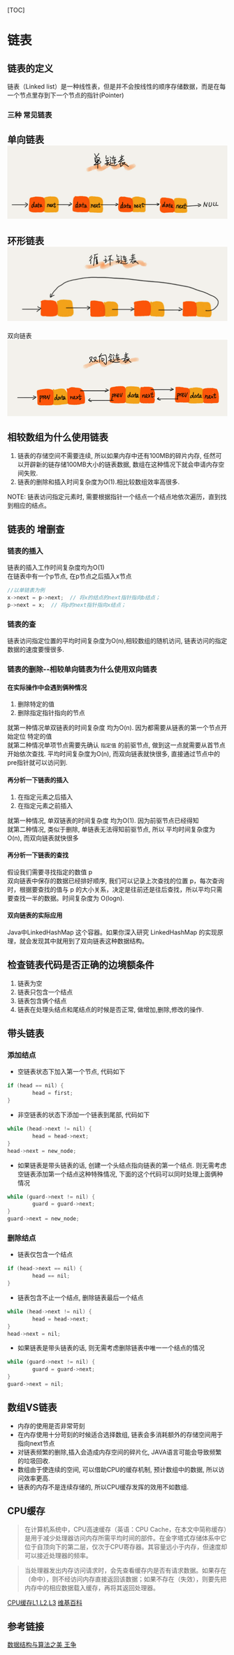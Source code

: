 [TOC]

# 链表

## 链表的定义
链表（Linked list）是一种线性表，但是并不会按线性的顺序存储数据，而是在每一个节点里存到下一个节点的指针(Pointer)  

### 三种 常见链表
单向链表  
![singleLinkedList](../images/singleLinkedList.png)
 --- 
 环形链表  
![circularLinkedList](../images/circularLinkedList.png)
 --- 
 双向链表  
![doubleLinkedList](../images/doubleLinkedList.png)

## 相较数组为什么使用链表
1. 链表的存储空间不需要连续, 所以如果内存中还有100MB的碎片内存, 任然可以开辟新的链存储100MB大小的链表数据, 数组在这种情况下就会申请内存空间失败.
2. 链表的删除和插入时间复杂度为O(1).相比较数组效率高很多.

NOTE: 链表访问指定元素时, 需要根据指针一个结点一个结点地依次遍历，直到找到相应的结点。  

## 链表的 增删查
### 链表的插入
链表的插入工作时间复杂度均为O(1)  
在链表中有一个p节点, 在p节点之后插入x节点  
```C
//以单链表为例
x->next = p->next;  // 将x的结点的next指针指向b结点；
p->next = x;  // 将p的next指针指向x结点；
```

### 链表的查
链表访问指定位置的平均时间复杂度为O(n),相较数组的随机访问, 链表访问的指定数据的速度要慢很多.  

### 链表的删除--相较单向链表为什么使用双向链表
#### 在实际操作中会遇到俩种情况
1. 删除特定的值
2. 删除指定指针指向的节点

就第一种情况单双链表的时间复杂度 均为O(n). 因为都需要从链表的第一个节点开始定位 特定的值  
就第二种情况单项节点需要先确认 `指定值` 的前驱节点, 做到这一点就需要从首节点开始依次查找. 平均时间复杂度为O(n), 而双向链表就快很多, 直接通过节点中的pre指针就可以访问到.  

#### 再分析一下链表的插入
1. 在指定元素之后插入
2. 在指定元素之前插入

就第一种情况, 单双链表的时间复杂度 均为O(1). 因为前驱节点已经得知  
就第二种情况, 类似于删除, 单链表无法得知前驱节点, 所以 平均时间复杂度为O(n), 而双向链表就快很多  

#### 再分析一下链表的查找
假设我们需要寻找指定的数值 p  
双向链表中保存的数据已经排好顺序,   我们可以记录上次查找的位置 p，每次查询时，根据要查找的值与 p 的大小关系，决定是往前还是往后查找，所以平均只需要查找一半的数据。时间复杂度为 O(logn).  

#### 双向链表的实际应用
Java中LinkedHashMap 这个容器。如果你深入研究 LinkedHashMap 的实现原理，就会发现其中就用到了双向链表这种数据结构。  

## 检查链表代码是否正确的边境额条件
1. 链表为空
2. 链表只包含一个结点
3. 链表包含俩个结点
4. 链表在处理头结点和尾结点的时候是否正常, 做增加,删除,修改的操作.

## 带头链表
### 添加结点
* 空链表状态下加入第一个节点, 代码如下
```C
if (head == nil) {
		head = first;
}
```

* 非空链表的状态下添加一个链表到尾部, 代码如下
```C
while (head->next != nil) {
		head = head->next;
}
head->next = new_node;
```

* 如果链表是带头链表的话, 创建一个头结点指向链表的第一个结点. 则无需考虑空链表添加第一个结点这种特殊情况, 下面的这个代码可以同时处理上面俩种情况
```C
while (guard->next != nil) {
		guard = guard->next;
}
guard->next = new_node;
```


### 删除结点
* 链表仅包含一个结点
```C
if (head->next == nil) {
		head == nil;
}
```

* 链表包含不止一个结点,  删除链表最后一个结点
```C
while (head->next != nil) {
		head = head->next;
}
head->next = nil;
```

* 如果链表是带头链表的话, 则无需考虑删除链表中唯一一个结点的情况
```C
while (guard->next != nil) {
		guard = guard->next;
}
guard->next = nil;
```

## 数组VS链表
  * 内存的使用是否非常苛刻
  * 在内存使用十分苛刻的时候适合选择数组, 链表会多消耗额外的存储空间用于指向next节点
  * 对链表频繁的删除,插入会造成内存空间的碎片化, JAVA语言可能会导致频繁的垃圾回收.
  * 数组由于使连续的空间, 可以借助CPU的缓存机制, 预计数组中的数据, 所以访问效率更高. 
  * 链表的内存不是连续存储的, 所以CPU缓存发挥的效用不如数组.


## CPU缓存
>在计算机系统中，CPU高速缓存（英语：CPU Cache，在本文中简称缓存）是用于减少处理器访问内存所需平均时间的部件。在金字塔式存储体系中它位于自顶向下的第二层，仅次于CPU寄存器。其容量远小于内存，但速度却可以接近处理器的频率。

>当处理器发出内存访问请求时，会先查看缓存内是否有请求数据。如果存在（命中），则不经访问内存直接返回该数据；如果不存在（失效），则要先把内存中的相应数据载入缓存，再将其返回处理器。

[CPU缓存L1,L2,L3](./CPU缓存.md)
[维基百科](https://zh.wikipedia.org/wiki/CPU%E7%BC%93%E5%AD%98)

## 参考链接
[数据结构与算法之美 王争](https://time.geekbang.org/column/article/41013)